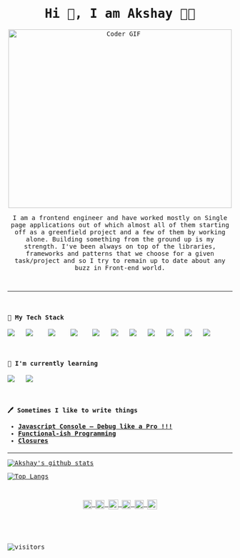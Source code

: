 <samp>
<h1 align='center'> Hi 👋, I am Akshay 👨‍💻</h1>

<p align='center'>
 <img src="https://media.giphy.com/media/SWoSkN6DxTszqIKEqv/giphy.gif" alt="Coder GIF" width="500" height="400">
</p>

<p align='center'>
I am a frontend engineer and have worked mostly on Single page applications out of which almost all of them starting off as a greenfield project and a few of them by working alone. Building something from the ground up is my strength. I've been always on top of the libraries, frameworks and patterns that we choose for a given task/project and so I try to remain up to date about any buzz in Front-end world.
</p>

<br/>

<hr />

<br/>

<div align='left'>
<h4> 🔭 My Tech Stack</h4>
<p align='left'>
  <img src="https://img.shields.io/badge/-JavaScript-%23F7DF1C?style=flat-square&logo=javascript&logoColor=000000&labelColor=%23F7DF1C&color=%23FFCE5A" />&nbsp;&nbsp;
  <img src="https://img.shields.io/badge/-React-%23282C34?style=flat-square&logo=react" />&nbsp;&nbsp;&nbsp;
  <img src="https://img.shields.io/badge/-Sass-%23CC6699?style=flat-square&logo=sass&logoColor=ffffff" />&nbsp;&nbsp;&nbsp;
  <img src="https://img.shields.io/badge/node.js%20-%23339933.svg?&style=flat-squar&logo=node.js&logoColor=white" />&nbsp;&nbsp;&nbsp;
  <img src="https://img.shields.io/badge/-HTML5-%23E44D27?style=flat-square&logo=html5&logoColor=ffffff" />&nbsp;&nbsp;
  <img src="https://img.shields.io/badge/-CSS3-%231572B6?style=flat-square&logo=css3" />&nbsp;&nbsp;
  <img src="https://img.shields.io/badge/jquery%20-%230769ad.svg?&style=flat-squar&logo=jquery&logoColor=white" />&nbsp;&nbsp;
  <img src="https://img.shields.io/badge/-Webpack-%232C3A42?style=flat-square&logo=webpack" />&nbsp;&nbsp;
  <img src="https://img.shields.io/badge/-ESLint-%234B32C3?style=flat-square&logo=eslint" />&nbsp;&nbsp;
  <img src="https://img.shields.io/badge/-Git-%23F05032?style=flat-square&logo=git&logoColor=%23ffffff" />&nbsp;&nbsp;
  <img src="https://img.shields.io/badge/-VSCode-%23007ACC?style=flat-square&logo=visual-studio-code" />&nbsp;&nbsp;
</p>

<br/>

<h4>🌱 I'm currently learning</h4>

<p align='left'>
  <img src="https://img.shields.io/badge/flutter%20-%234d97ff.svg?&style=flat-squar&logo=flutter&logoColor=white" />&nbsp;&nbsp;
  <img src="https://img.shields.io/badge/dart%20-%230769ad.svg?&style=flat-squar&logo=dart&logoColor=white" />&nbsp;&nbsp;
</p>

<br/>

<p align='left'>
<h4>🖊 Sometimes I like to write things &nbsp;&nbsp;&nbsp;
<ul>
    <li>
    <a href="https://medium.com/the-sixt-india-blog/js-console-api-f62db2bbadad">Javascript Console — Debug like a Pro !!!</a>
    </li>
    <li>
    <a href="https://medium.com/the-sixt-india-blog/functional-ish-programming-here-i-come-part-1-7f209148ff4b">Functional-ish Programming</a>
    </li>
    <li>
    <a href="https://medium.com/the-sixt-india-blog/closures-the-building-blocks-of-modern-javascript-14f09f1b420">Closures</a>
    </li>
</ul>
</h4>
</p>

</div>
<hr />

[![Akshay's github stats](https://github-readme-stats.vercel.app/api?username=g-akshay&theme=dracula&show_icons=true&hide=contribs,issues,prs)](https://github.com/anuraghazra/github-readme-stats)

[![Top Langs](https://github-readme-stats.vercel.app/api/top-langs/?username=anuraghazra&layout=compact)](https://github.com/anuraghazra/github-readme-stats)

<br/>

<p align="center">
<a href="https://twitter.com/g_akshay" target="_blank">
  <img align="center" src="https://cdn.jsdelivr.net/npm/simple-icons@3.0.1/icons/twitter.svg" alt="g_akshay" height="20" width="20" />
</a>
<a href="https://linkedin.com/in/akshaygundewar" target="_blank">
  <img align="center" src="https://cdn.jsdelivr.net/npm/simple-icons@3.0.1/icons/linkedin.svg" alt="akshaygundewar" height="20" width="20" />
</a>
<a href="mailto:g.akshayp@gmail.com?subject=Hi%20Akshay">
  <img align="center" alt="Gmail" width="22px" src="https://cdn.jsdelivr.net/npm/simple-icons@3.0.1/icons/gmail.svg" />
</a>
<a href="https://medium.com/@g_akshay" target="_blank">
  <img align="center" src="https://cdn.jsdelivr.net/npm/simple-icons@3.0.1/icons/medium.svg" alt="g_akshay" height="20" width="20" />
</a>
<a href="https://stackoverflow.com/users/2520254/akshay-gundewar" target="_blank">
  <img align="center" src="https://cdn.jsdelivr.net/npm/simple-icons@3.0.1/icons/stackoverflow.svg" alt="akshay-gundewar" height="20" width="20" />
</a>
<a href="https://www.buymeacoffee.com/g1MV0sQmH">
  <img align="center" alt="Buy me a Coffee" width="22px" src="https://cdn.jsdelivr.net/npm/simple-icons@3.0.1/icons/buymeacoffee.svg" />
</a>

</p>

<br/>
<br/>
<br/>

![visitors](https://visitor-badge.glitch.me/badge?page_id=page.id)

</samp>
